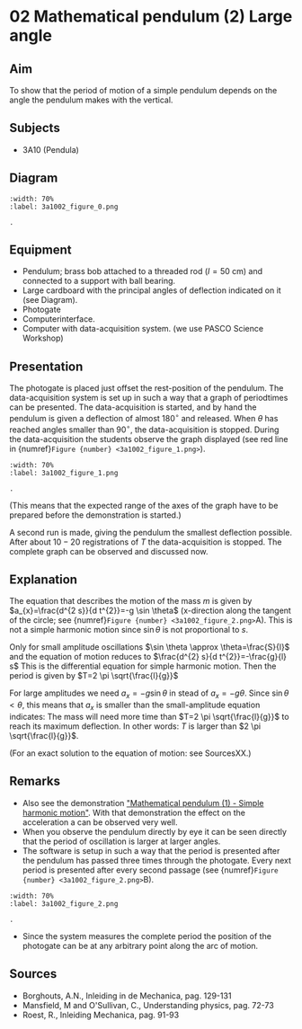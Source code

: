 # 02 Mathematical pendulum (2) Large angle    
  
## Aim   
To show that the period of motion of a simple pendulum depends on the angle the pendulum makes with the vertical.    
  
## Subjects   
* 3A10 (Pendula)   

## Diagram
   
```{figure} figures/figure_0.png
:width: 70%  
:label: 3a1002_figure_0.png  

. 
```

## Equipment
- Pendulum; brass bob attached to a threaded rod $(I=50 \mathrm{~cm})$ and connected to a support with ball bearing.
- Large cardboard with the principal angles of deflection indicated on it (see Diagram).
- Photogate
- Computerinterface.
- Computer with data-acquisition system. (we use PASCO Science Workshop)

    
  
## Presentation   
The photogate is placed just offset the rest-position of the pendulum. The data-acquisition system is set up in such a way that a graph of periodtimes can be presented. The data-acquisition is started, and by hand the pendulum is given a deflection of almost $180^{\circ}$ and released. When $\theta$ has reached angles smaller than $90^{\circ}$, the data-acquisition is stopped. During the data-acquisition the students observe the graph displayed (see red line in {numref}`Figure {number} <3a1002_figure_1.png>`).

```{figure} figures/figure_1.png
:width: 70%  
:label: 3a1002_figure_1.png  

. 
```

(This means that the expected range of the axes of the graph have to be prepared before the demonstration is started.)

A second run is made, giving the pendulum the smallest deflection possible. After about $10-20$ registrations of $T$ the data-acquisition is stopped. The complete graph can be observed and discussed now.    
  
## Explanation   
The equation that describes the motion of the mass $m$ is given by $a_{x}=\frac{d^{2 s}}{d t^{2}}=-g \sin \theta$ (x-direction along the tangent of the circle; see {numref}`Figure {number} <3a1002_figure_2.png>`A). This is not a simple harmonic motion since $\sin \theta$ is not proportional to $s$.

Only for small amplitude oscillations $\sin \theta \approx \theta=\frac{S}{l}$ and the equation of motion reduces to $\frac{d^{2} s}{d t^{2}}=-\frac{g}{l} s$ This is the differential equation for simple harmonic motion. Then the period is given by $T=2 \pi \sqrt{\frac{l}{g}}$

For large amplitudes we need $a_{x}=-g \sin \theta$ in stead of $a_{x}=-g \theta$. Since $\sin \theta<\theta$, this means that $a_{x}$ is smaller than the small-amplitude equation indicates: The mass will need more time than $T=2 \pi \sqrt{\frac{l}{g}}$ to reach its maximum deflection. In other words: $T$ is larger than $2 \pi \sqrt{\frac{l}{g}}$.

(For an exact solution to the equation of motion: see SourcesXX.)  
  
## Remarks
 *  Also see the demonstration ["Mathematical pendulum (1) - Simple harmonic motion"](../3A1001%20Mathematical%20Pendulum/3A1001.md). With that demonstration the effect on the acceleration a can be observed very well. 
 *  When you observe the pendulum directly by eye it can be seen directly that the period of oscillation is larger at larger angles. 
 *  The software is setup in such a way that the period is presented after the pendulum has passed three times through the photogate. Every next period is presented after every second passage (see {numref}`Figure {number} <3a1002_figure_2.png>`B).    

```{figure} figures/figure_2.png
:width: 70%  
:label: 3a1002_figure_2.png  

. 
```

*  Since the system measures the complete period the position of the photogate can be at any arbitrary point along the arc of motion.
   
  
## Sources
 *  Borghouts, A.N., Inleiding in de Mechanica, pag. 129-131 
 *  Mansfield, M and O'Sullivan, C., Understanding physics, pag. 72-73 
 *  Roest, R., Inleiding Mechanica, pag. 91-93
  